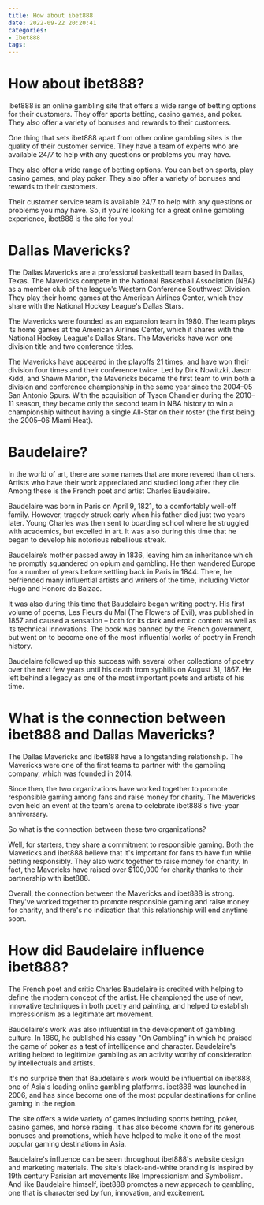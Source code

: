 ```yaml
---
title: How about ibet888
date: 2022-09-22 20:20:41
categories:
- Ibet888
tags:
---
```



#  How about ibet888?

 Ibet888 is an online gambling site that offers a wide range of betting options for their customers. They offer sports betting, casino games, and poker. They also offer a variety of bonuses and rewards to their customers.

One thing that sets ibet888 apart from other online gambling sites is the quality of their customer service. They have a team of experts who are available 24/7 to help with any questions or problems you may have.

They also offer a wide range of betting options. You can bet on sports, play casino games, and play poker. They also offer a variety of bonuses and rewards to their customers.

Their customer service team is available 24/7 to help with any questions or problems you may have. So, if you're looking for a great online gambling experience, ibet888 is the site for you!

#  Dallas Mavericks?

The Dallas Mavericks are a professional basketball team based in Dallas, Texas. The Mavericks compete in the National Basketball Association (NBA) as a member club of the league's Western Conference Southwest Division. They play their home games at the American Airlines Center, which they share with the National Hockey League's Dallas Stars.

The Mavericks were founded as an expansion team in 1980. The team plays its home games at the American Airlines Center, which it shares with the National Hockey League's Dallas Stars. The Mavericks have won one division title and two conference titles.

The Mavericks have appeared in the playoffs 21 times, and have won their division four times and their conference twice. Led by Dirk Nowitzki, Jason Kidd, and Shawn Marion, the Mavericks became the first team to win both a division and conference championship in the same year since the 2004–05 San Antonio Spurs. With the acquisition of Tyson Chandler during the 2010–11 season, they became only the second team in NBA history to win a championship without having a single All-Star on their roster (the first being the 2005–06 Miami Heat).

#  Baudelaire?

In the world of art, there are some names that are more revered than others. Artists who have their work appreciated and studied long after they die. Among these is the French poet and artist Charles Baudelaire.

Baudelaire was born in Paris on April 9, 1821, to a comfortably well-off family. However, tragedy struck early when his father died just two years later. Young Charles was then sent to boarding school where he struggled with academics, but excelled in art. It was also during this time that he began to develop his notorious rebellious streak.

Baudelaire’s mother passed away in 1836, leaving him an inheritance which he promptly squandered on opium and gambling. He then wandered Europe for a number of years before settling back in Paris in 1844. There, he befriended many influential artists and writers of the time, including Victor Hugo and Honore de Balzac.

It was also during this time that Baudelaire began writing poetry. His first volume of poems, Les Fleurs du Mal (The Flowers of Evil), was published in 1857 and caused a sensation – both for its dark and erotic content as well as its technical innovations. The book was banned by the French government, but went on to become one of the most influential works of poetry in French history.

Baudelaire followed up this success with several other collections of poetry over the next few years until his death from syphilis on August 31, 1867. He left behind a legacy as one of the most important poets and artists of his time.

#  What is the connection between ibet888 and Dallas Mavericks?

The Dallas Mavericks and ibet888 have a longstanding relationship. The Mavericks were one of the first teams to partner with the gambling company, which was founded in 2014.

Since then, the two organizations have worked together to promote responsible gaming among fans and raise money for charity. The Mavericks even held an event at the team's arena to celebrate ibet888's five-year anniversary.

So what is the connection between these two organizations?

Well, for starters, they share a commitment to responsible gaming. Both the Mavericks and ibet888 believe that it's important for fans to have fun while betting responsibly. They also work together to raise money for charity. In fact, the Mavericks have raised over $100,000 for charity thanks to their partnership with ibet888.

Overall, the connection between the Mavericks and ibet888 is strong. They've worked together to promote responsible gaming and raise money for charity, and there's no indication that this relationship will end anytime soon.

#  How did Baudelaire influence ibet888?

The French poet and critic Charles Baudelaire is credited with helping to define the modern concept of the artist. He championed the use of new, innovative techniques in both poetry and painting, and helped to establish Impressionism as a legitimate art movement.

Baudelaire's work was also influential in the development of gambling culture. In 1860, he published his essay "On Gambling" in which he praised the game of poker as a test of intelligence and character. Baudelaire's writing helped to legitimize gambling as an activity worthy of consideration by intellectuals and artists.

It's no surprise then that Baudelaire's work would be influential on ibet888, one of Asia's leading online gambling platforms. ibet888 was launched in 2006, and has since become one of the most popular destinations for online gaming in the region.

The site offers a wide variety of games including sports betting, poker, casino games, and horse racing. It has also become known for its generous bonuses and promotions, which have helped to make it one of the most popular gaming destinations in Asia.

Baudelaire's influence can be seen throughout ibet888's website design and marketing materials. The site's black-and-white branding is inspired by 19th century Parisian art movements like Impressionism and Symbolism. And like Baudelaire himself, ibet888 promotes a new approach to gambling, one that is characterised by fun, innovation, and excitement.